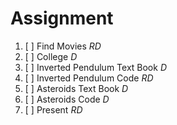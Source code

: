 Assignment
==========

1. [ ] Find Movies *RD*
2. [ ] College *D*
3. [ ] Inverted Pendulum Text Book *D*
4. [ ] Inverted Pendulum Code *RD*
5. [ ] Asteroids Text Book *D*
6. [ ] Asteroids Code *D*
7. [ ] Present *RD*
